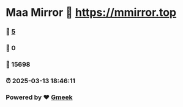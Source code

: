 # Maa Mirror :link: https://mmirror.top 
### :page_facing_up: [5](https://mmirror.top/tag.html) 
### :speech_balloon: 0 
### :hibiscus: 15698 
### :alarm_clock: 2025-03-13 18:46:11 
### Powered by :heart: [Gmeek](https://github.com/Meekdai/Gmeek)
